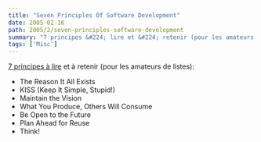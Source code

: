 ```yaml
---
title: "Seven Principles Of Software Development"
date: 2005-02-16
path: 2005/2/seven-principles-software-development
summary: "7 principes &#224; lire et &#224; retenir (pour les amateurs de listes): The Reason It All Exists KISS (Keep It Simple, Stupid!) Maintain the Vision What You Produce, Others Will Consume Be Open to the Future Plan Ahead for Reuse Think."
tags: ['Misc']
---
```


<a href="http://c2.com/cgi/wiki?SevenPrinciplesOfSoftwareDevelopment">
7 principes &#224; lire</a> et &#224; retenir (pour les amateurs de 
listes):

<ul>
<li>The Reason It All Exists</li>
<li>KISS (Keep It Simple, Stupid!)</li>
<li>Maintain the Vision</li>
<li>What You Produce, Others Will Consume</li>
<li>Be Open to the Future</li>
<li>Plan Ahead for Reuse</li>
<li>Think!</li>
</ul>

